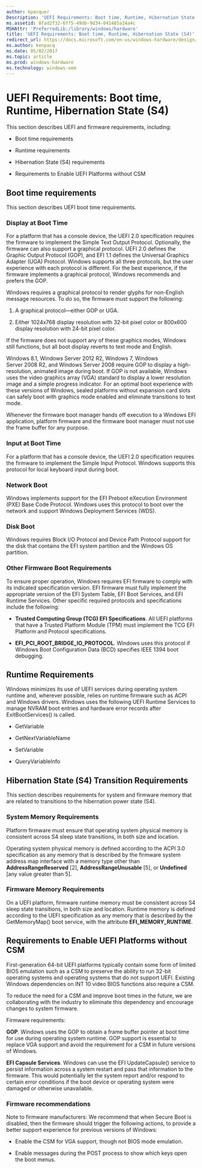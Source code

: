 ```yaml
---
author: kpacquer
Description: 'UEFI Requirements: Boot time, Runtime, Hibernation State (S4)'
ms.assetid: 8fad2f32-6ff5-49db-9d34-041485a34a4c
MSHAttr: 'PreferredLib:/library/windows/hardware'
title: 'UEFI Requirements: Boot time, Runtime, Hibernation State (S4)'
redirect_url: https://docs.microsoft.com/en-us/windows-hardware/design/device-experiences/oem-uefi
ms.author: kenpacq
ms.date: 05/02/2017
ms.topic: article
ms.prod: windows-hardware
ms.technology: windows-oem
---
```


# UEFI Requirements: Boot time, Runtime, Hibernation State (S4)


This section describes UEFI and firmware requirements, including:

-   Boot time requirements

-   Runtime requirements

-   Hibernation State (S4) requirements

-   Requirements to Enable UEFI Platforms without CSM

## <span id="Boot_time_requirements"></span><span id="boot_time_requirements"></span><span id="BOOT_TIME_REQUIREMENTS"></span>Boot time requirements


This section describes UEFI boot time requirements.

### <span id="Display_at_Boot_Time"></span><span id="display_at_boot_time"></span><span id="DISPLAY_AT_BOOT_TIME"></span>Display at Boot Time

For a platform that has a console device, the UEFI 2.0 specification requires the firmware to implement the Simple Text Output Protocol. Optionally, the firmware can also support a graphical protocol. UEFI 2.0 defines the Graphic Output Protocol (GOP), and EFI 1.1 defines the Universal Graphics Adapter (UGA) Protocol. Windows supports all three protocols, but the user experience with each protocol is different. For the best experience, if the firmware implements a graphical protocol, Windows recommends and prefers the GOP.

Windows requires a graphical protocol to render glyphs for non-English message resources. To do so, the firmware must support the following:

1.  A graphical protocol—either GOP or UGA.

2.  Either 1024x768 display resolution with 32-bit pixel color or 800x600 display resolution with 24-bit pixel color.

If the firmware does not support any of these graphics modes, Windows still functions, but all boot display reverts to text mode and English.

Windows 8.1, Windows Server 2012 R2, Windows 7, Windows Server 2008 R2, and Windows Server 2008 require GOP to display a high-resolution, animated image during boot. If GOP is not available, Windows uses the video graphics array (VGA) standard to display a lower resolution image and a simple progress indicator. For an optimal boot experience with these versions of Windows, sealed platforms without expansion card slots can safely boot with graphics mode enabled and eliminate transitions to text mode.

Whenever the firmware boot manager hands off execution to a Windows EFI application, platform firmware and the firmware boot manager must not use the frame buffer for any purpose.

### <span id="Input_at_Boot_Time"></span><span id="input_at_boot_time"></span><span id="INPUT_AT_BOOT_TIME"></span>Input at Boot Time

For a platform that has a console device, the UEFI 2.0 specification requires the firmware to implement the Simple Input Protocol. Windows supports this protocol for local keyboard input during boot.

### <span id="Network_Boot"></span><span id="network_boot"></span><span id="NETWORK_BOOT"></span>Network Boot

Windows implements support for the EFI Preboot eXecution Environment (PXE) Base Code Protocol. Windows uses this protocol to boot over the network and support Windows Deployment Services (WDS).

### <span id="Disk_Boot"></span><span id="disk_boot"></span><span id="DISK_BOOT"></span>Disk Boot

Windows requires Block I/O Protocol and Device Path Protocol support for the disk that contains the EFI system partition and the Windows OS partition.

### <span id="Other_Firmware_Boot_Requirements"></span><span id="other_firmware_boot_requirements"></span><span id="OTHER_FIRMWARE_BOOT_REQUIREMENTS"></span>Other Firmware Boot Requirements

To ensure proper operation, Windows requires EFI firmware to comply with its indicated specification version. EFI firmware must fully implement the appropriate version of the EFI System Table, EFI Boot Services, and EFI Runtime Services. Other specific required protocols and specifications include the following:

-   **Trusted Computing Group (TCG) EFI Specifications**. All UEFI platforms that have a Trusted Platform Module (TPM) must implement the TCG EFI Platform and Protocol specifications.

-   **EFI\_PCI\_ROOT\_BRIDGE\_IO\_PROTOCOL**. Windows uses this protocol if Windows Boot Configuration Data (BCD) specifies IEEE 1394 boot debugging.

## <span id="Runtime_Requirements"></span><span id="runtime_requirements"></span><span id="RUNTIME_REQUIREMENTS"></span>Runtime Requirements


Windows minimizes its use of UEFI services during operating system runtime and, wherever possible, relies on runtime firmware such as ACPI and Windows drivers. Windows uses the following UEFI Runtime Services to manage NVRAM boot entries and hardware error records after ExitBootServices() is called.

-   GetVariable

-   GetNextVariableName

-   SetVariable

-   QueryVariableInfo

## <span id="Hibernation_State__S4__Transition_Requirements"></span><span id="hibernation_state__s4__transition_requirements"></span><span id="HIBERNATION_STATE__S4__TRANSITION_REQUIREMENTS"></span>Hibernation State (S4) Transition Requirements


This section describes requirements for system and firmware memory that are related to transitions to the hibernation power state (S4).

### <span id="System_Memory_Requirements"></span><span id="system_memory_requirements"></span><span id="SYSTEM_MEMORY_REQUIREMENTS"></span>System Memory Requirements

Platform firmware must ensure that operating system physical memory is consistent across S4 sleep state transitions, in both size and location.

Operating system physical memory is defined according to the ACPI 3.0 specification as any memory that is described by the firmware system address map interface with a memory type other than **AddressRangeReserved** \[2\], **AddressRangeUnusable** \[5\], or **Undefined** \[any value greater than 5\].

### <span id="Firmware_Memory_Requirements"></span><span id="firmware_memory_requirements"></span><span id="FIRMWARE_MEMORY_REQUIREMENTS"></span>Firmware Memory Requirements

On a UEFI platform, firmware runtime memory must be consistent across S4 sleep state transitions, in both size and location. Runtime memory is defined according to the UEFI specification as any memory that is described by the GetMemoryMap() boot service, with the attribute **EFI\_MEMORY\_RUNTIME**.

## <span id="Requirements_to_Enable_UEFI_Platforms_without_CSM"></span><span id="requirements_to_enable_uefi_platforms_without_csm"></span><span id="REQUIREMENTS_TO_ENABLE_UEFI_PLATFORMS_WITHOUT_CSM"></span>Requirements to Enable UEFI Platforms without CSM


First-generation 64-bit UEFI platforms typically contain some form of limited BIOS emulation such as a CSM to preserve the ability to run 32-bit operating systems and operating systems that do not support UEFI. Existing Windows dependencies on INT 10 video BIOS functions also require a CSM.

To reduce the need for a CSM and improve boot times in the future, we are collaborating with the industry to eliminate this dependency and encourage changes to system firmware.

Firmware requirements:

**GOP**. Windows uses the GOP to obtain a frame buffer pointer at boot time for use during operating system runtime. GOP support is essential to replace VGA support and avoid the requirement for a CSM in future versions of Windows.

**EFI Capsule Services**. Windows can use the EFI UpdateCapsule() service to persist information across a system restart and pass that information to the firmware. This would potentially let the system report and/or respond to certain error conditions if the boot device or operating system were damaged or otherwise unavailable.

### <span id="Firmware_recommendations"></span><span id="firmware_recommendations"></span><span id="FIRMWARE_RECOMMENDATIONS"></span>Firmware recommendations

Note to firmware manufacturers: We recommend that when Secure Boot is disabled, then the firmware should trigger the following actions, to provide a better support experience for previous versions of Windows:

-   Enable the CSM for VGA support, though not BIOS mode emulation.

-   Enable messages during the POST process to show which keys open the boot menus.

 

 





